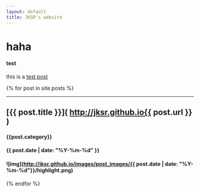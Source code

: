 ```yaml
---
layout: default
title: JKSR's website
---
```


# haha

#### test

this is a [test post](https://jksr.github.io/posts/mytest/test)

{% for post in site.posts %}

---

## [{{ post.title }}]( http://jksr.github.io{{ post.url }} )

#### {{post.category}}

#### {{ post.date | date: "%Y-%m-%d" }}

#### ![img](http://jksr.github.io/images/post_images/{{ post.date | date: "%Y-%m-%d"}}/highlight.png)

{% endfor %}

